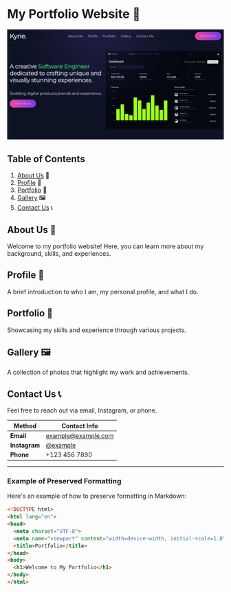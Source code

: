 

# My Portfolio Website 🚀

![Website Preview](./assets/Screenshot_14-7-2024_10336_127.0.0.1.jpeg)

## Table of Contents

1. [About Us](#about-us) 📖
2. [Profile](#profile) 👤
3. [Portfolio](#portfolio) 💼
4. [Gallery](#gallery) 🖼️
5. [Contact Us](#contact-us) 📞

## About Us 📖

Welcome to my portfolio website! Here, you can learn more about my background, skills, and experiences.

## Profile 👤

A brief introduction to who I am, my personal profile, and what I do.

## Portfolio 💼

Showcasing my skills and experience through various projects.

## Gallery 🖼️

A collection of photos that highlight my work and achievements.

## Contact Us 📞

Feel free to reach out via email, Instagram, or phone.

| Method       | Contact Info                                                |
|--------------|-------------------------------------------------------------|
| **Email**    | [example@example.com](mailto:example@example.com)           |
| **Instagram**| [@example](https://instagram.com/example)                   |
| **Phone**    | +123 456 7890                                               |

---

### Example of Preserved Formatting

Here's an example of how to preserve formatting in Markdown:

```html
<!DOCTYPE html>
<html lang="en">
<head>
  <meta charset="UTF-8">
  <meta name="viewport" content="width=device-width, initial-scale=1.0">
  <title>Portfolio</title>
</head>
<body>
  <h1>Welcome to My Portfolio</h1>
</body>
</html>
```

